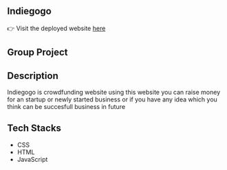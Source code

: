 


## Indiegogo

:point_right: Visit the deployed website [here](https://shareherestory.vercel.app/)

## Group Project

## Description


Indiegogo is crowdfunding website using this website you can raise money for an startup or newly started business or if you have any idea which you think can be succesfull business in future

## Tech Stacks


- CSS
- HTML
- JavaScript




